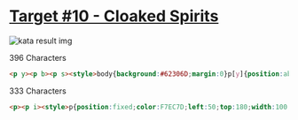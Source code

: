# [Target #10 - Cloaked Spirits](https://cssbattle.dev/play/10)

![kata result img](https://cssbattle.dev/targets/10.png)

396 Characters

```HTML
<p y><p b><p s><style>body{background:#62306D;margin:0}p[y]{position:absolute;background:#F7EC7D;width:100;height:200;margin:100 150;box-shadow:100px 100px#F7EC7D,-100px 100px#F7EC7D}p[b]{position:absolute;background:#AA445F;width:60;height:60;margin:70 170;border-radius:50%;box-shadow:100px 100px#E38F66,-100px 100px#E38F66,0 0 0 20px#E38F66,100px 100px 0 20px#AA445F,-100px 100px 0 20px#AA445F
```

333 Characters

```HTML
<p><p i><style>p{position:fixed;color:F7EC7D;left:50;top:180;width:100;height:8in;background:#f7ec7d;box-shadow:100px -90px,200px 0,0 0 0 10in#62306d}p[i]{top:-1in;color:#e38f66;border-radius:50%;height:60;width:60;box-shadow:21q 250px,21q 250px 0 21q #aa445f,120px 150px#aa445f,120px 150px 0 21q,220px 250px,220px 250px 0 21q#aa445f
```
